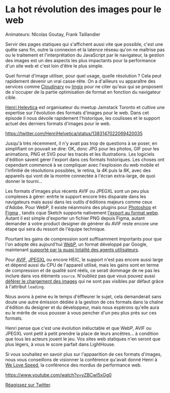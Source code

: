 # La hot révolution des images pour le web

Animateurs: NIcolas Goutay, Frank Taillandier

Servir des pages statiques qui s'affichent aussi vite que possible, c'est une quête sans fin, outre la connexion et la latence réseau qu'on ne maîtrise pas ou le traitement et l'interprétation du JavaScript par le navigateur, la gestion des images est un des aspects les plus impactants pour la performance d'un site web et c'est loin d'être le plus simple. 

Quel format d'image utiliser, pour quel usage, quelle résolution ? Cela peut rapidement devenir un vrai casse-tête. On a d'ailleurs vu apparaître des services comme [Cloudinary](https://cloudinary.com) ou [Imgix](https://www.imgix.com) pour ne citer qu'eux qui se proposent de s'occuper de la partie optimisation de format en fonction du navigateur cible.

[Henri Helevtica](https://twitter.com/HenriHelvetica) est organisateur du meetup Jamstack Toronto et cultive une expertise sur l'évolution des formats d'images pour le web. Dans cet épisode il nous dévoile rapidement l'historique, les coulisses et le support actuel des derniers formats d'images pour le web.

https://twitter.com/HenriHelvetica/status/1383147022069420035

Jusqu'à très récemment, il n'y avait pas trop de questions à se poser, en simplifiant on pouvait se dire: OK, donc JPG pour les photos, GIF pour les animations, PNG et SVG pour les tracés et les illustrations.  Les logiciels d'édition savent gérer l'export dans ces formats historiques. Les choses ont cependant commencé à se compliquer avec l'explosion du web mobile et l'infinitié de résolutions possibles, le retina, la 4K puis la 8K, avec des appareils qui vont de la montre connectée à l'écran extra-large, de quoi donner le tourni...

Les formats d'images plus récents AVIF ou JPEGXL sont un peu plus complexes à gérer: entrte le support encore très disparate dans les navigateurs mais aussi dans les outils d'éditions majeurs comme ceux d'Adobe.  Pour WebP, Il existe néanmoins des plugins pour [Photoshop](https://github.com/webmproject/WebPShop) et  [Figma](https://forum.figma.com/t/webp-support/2206) , tandis cque Sketch supporte nativement [l'export au format webp](https://www.sketch.com/docs/exporting/).  Autant il est simple d'exporter un fichier PNG depuis Figma, autant demander à votre product designer de générer du AVIF reste encore une étape qui sera du ressort de l'équipe technique.

Pourtant les gains de compression sont suffisamment importants pour que l'on adopte dès aujourd'hui [WebP](https://developers.google.com/speed/webp/), un format développé par Google, maintenant [supporté par la quasi totalité des agents utilisateurs](https://caniuse.com/webp).

Pour [AVIF](https://jakearchibald.com/2020/avif-has-landed/), [JPEGXL](https://cloudinary.com/blog/how_jpeg_xl_compares_to_other_image_codecs) ou encore HEIC, le support n'est pas encore aussi large et dépend aussi du CPU de l'appareil utilisé, mais les gains sont en terme de compression et de qualité sont rééls, ce serait dommage de ne pas les inclure dans vos éléments `source`. N'oubliez pas que vous pouvez aussi [déférer le chargement des images](https://addyosmani.com/blog/lazy-loading/) qui ne sont pas visibles par défaut grâce à l'attribut `loading`.

Nous avons à peine eu le temps d'éffleurer le sujet, cela demanderait sans doute une autre émission dédiée à la gestion de ces formats dans la chaîne d'édition du designer et du développeur, mais nous espérons qu'elle aura eu le mérite de vous pousser à vous pencher d'un peu plus près sur ces formats.

Henri pense que c'est une évolution inéluctable et que WebP, AVIF ou JPEGXL vont petit à petit prendre la place de leurs ancêtres… à condition que tous les acteurs jouent le jeu. Vos sites web statiques n'en seront que plus légers, à vous le score parfait dans LightHouse.

Si vous souhaitez en savoir plus sur l'appaarition de ces formats d'images, nous vous conseillons de visionner la conférence qu'avait donné Henri à [We Love Speed](https://www.welovespeed.com/), la conférence des mordus de performance web.

https://www.youtube.com/watch?v=yZBCwI5xGg0

[Réagissez sur Twitter](https://twitter.com/jamstatic_fr).

